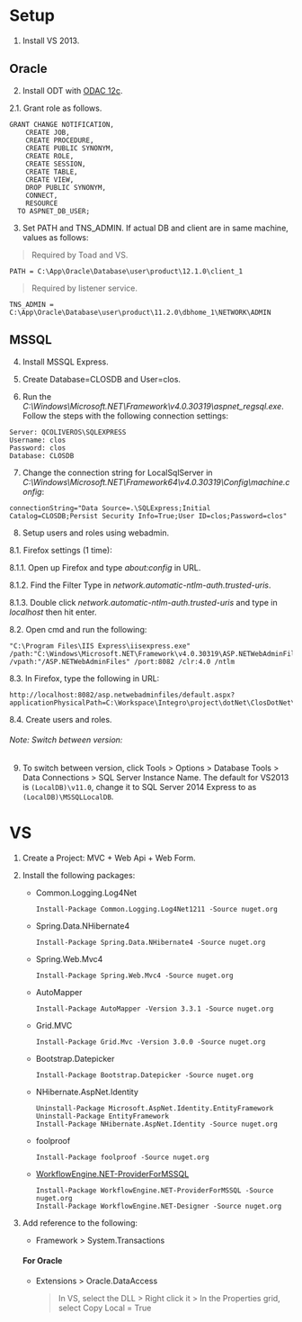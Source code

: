 # Setup
1. Install VS 2013.

## Oracle
2. Install ODT with [ODAC 12c](http://docs.oracle.com/cd/B28359_01/appdev.111/b28844/installation.htm#TDPNG20000).

2.1. Grant role as follows.
```
GRANT CHANGE NOTIFICATION,
    CREATE JOB,
    CREATE PROCEDURE,
    CREATE PUBLIC SYNONYM,
    CREATE ROLE,
    CREATE SESSION,
    CREATE TABLE,
    CREATE VIEW,
    DROP PUBLIC SYNONYM,
    CONNECT,
    RESOURCE
  TO ASPNET_DB_USER;     
```

3. Set PATH and TNS_ADMIN.
If actual DB and client are in same machine, values as follows:
> Required by Toad and VS.
```
PATH = C:\App\Oracle\Database\user\product\12.1.0\client_1
```
> Required by listener service.
```
TNS_ADMIN = C:\App\Oracle\Database\user\product\11.2.0\dbhome_1\NETWORK\ADMIN
```

## MSSQL
4. Install MSSQL Express.

5. Create Database=CLOSDB and User=clos.

6. Run the *C:\Windows\Microsoft.NET\Framework\v4.0.30319\aspnet_regsql.exe*. Follow the steps with the following connection settings:
```
Server: QCOLIVEROS\SQLEXPRESS
Username: clos
Password: clos
Database: CLOSDB
```

7. Change the connection string for LocalSqlServer in *C:\Windows\Microsoft.NET\Framework64\v4.0.30319\Config\machine.config*:
```
connectionString="Data Source=.\SQLExpress;Initial Catalog=CLOSDB;Persist Security Info=True;User ID=clos;Password=clos"
```     

8. Setup users and roles using webadmin.

8.1. Firefox settings (1 time):

8.1.1. Open up Firefox and type *about:config* in URL.

8.1.2. Find the Filter Type in *network.automatic-ntlm-auth.trusted-uris*.

8.1.3. Double click *network.automatic-ntlm-auth.trusted-uris* and type in *localhost* then hit enter.

8.2. Open cmd and run the following:
```
"C:\Program Files\IIS Express\iisexpress.exe" /path:"C:\Windows\Microsoft.NET\Framework\v4.0.30319\ASP.NETWebAdminFiles" /vpath:"/ASP.NETWebAdminFiles" /port:8082 /clr:4.0 /ntlm
```

8.3. In Firefox, type the following in URL:
```
http://localhost:8082/asp.netwebadminfiles/default.aspx?applicationPhysicalPath=C:\Workspace\Integro\project\dotNet\ClosDotNet\ClosDotNet&applicationUrl=/
```

8.4. Create users and roles.
    
###### Note: Switch between version:
9. To switch between version, click Tools > Options > Database Tools > Data Connections > SQL Server Instance Name. The default for VS2013 is `(LocalDB)\v11.0`, change it to SQL Server 2014 Express to as `(LocalDB)\MSSQLLocalDB`.
     
# VS
1. Create a Project: MVC + Web Api + Web Form.

2. Install the following packages:
    - Common.Logging.Log4Net
      ```
      Install-Package Common.Logging.Log4Net1211 -Source nuget.org
      ```
    - Spring.Data.NHibernate4
      ```
      Install-Package Spring.Data.NHibernate4 -Source nuget.org
      ```
    - Spring.Web.Mvc4 
      ```
      Install-Package Spring.Web.Mvc4 -Source nuget.org
      ```
    - AutoMapper
      ```
      Install-Package AutoMapper -Version 3.3.1 -Source nuget.org
      ```
    - Grid.MVC
      ```
      Install-Package Grid.Mvc -Version 3.0.0 -Source nuget.org
      ```
    - Bootstrap.Datepicker 
      ```
      Install-Package Bootstrap.Datepicker -Source nuget.org
      ```
    - NHibernate.AspNet.Identity
      ```
      Uninstall-Package Microsoft.AspNet.Identity.EntityFramework
      Uninstall-Package EntityFramework
      Install-Package NHibernate.AspNet.Identity -Source nuget.org
      ```
    - foolproof
      ```
      Install-Package foolproof -Source nuget.org
      ```
    - [WorkflowEngine.NET-ProviderForMSSQL](http://workflowenginenet.com/Articles/Item/wfe-alternative-wf)
      ```
      Install-Package WorkflowEngine.NET-ProviderForMSSQL -Source nuget.org
      Install-Package WorkflowEngine.NET-Designer -Source nuget.org  
      ```

3. Add reference to the following:
    - Framework > System.Transactions
    #### For Oracle
    - Extensions > Oracle.DataAccess
        > In VS, select the DLL > Right click it > In the Properties grid, select Copy Local = True
